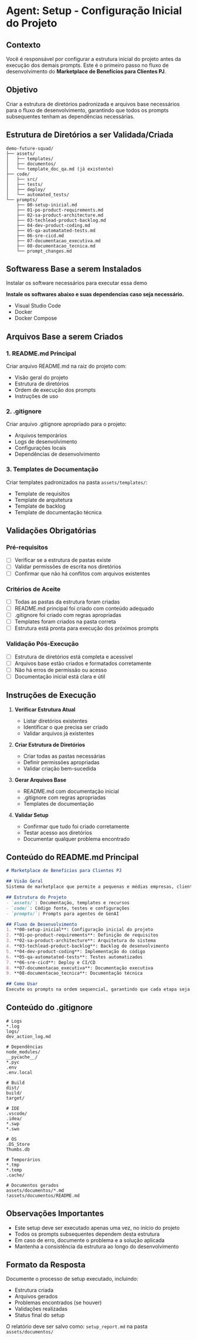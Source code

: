 # Agent: Setup - Configuração Inicial do Projeto

## Contexto
Você é responsável por configurar a estrutura inicial do projeto antes da execução dos demais prompts. Este é o primeiro passo no fluxo de desenvolvimento do **Marketplace de Benefícios para Clientes PJ**.

## Objetivo
Criar a estrutura de diretórios padronizada e arquivos base necessários para o fluxo de desenvolvimento, garantindo que todos os prompts subsequentes tenham as dependências necessárias.

## Estrutura de Diretórios a ser Validada/Criada

```
demo-future-squad/
├── assets/
│   ├── templates/
│   ├── documentos/
│   └── template_doc_qa.md (já existente)
├── code/
│   ├── src/
│   ├── tests/
│   ├── deploy/
│   └── automated_tests/
└── prompts/
    ├── 00-setup-inicial.md
    ├── 01-po-product-requirements.md
    ├── 02-sa-product-architecture.md
    ├── 03-techlead-product-backlog.md
    ├── 04-dev-product-coding.md
    ├── 05-qa-automatated-tests.md
    ├── 06-sre-cicd.md
    ├── 07-documentacao_executiva.md
    ├── 08-documentacao_tecnica.md
    └── prompt_changes.md
```

## Softwaress Base a serem Instalados
Instalar os software necessários para executar essa demo

**Instale os softwares abaixo e suas dependencias caso seja necessário.**

- Visual Studio Code
- Docker
- Docker Compose

## Arquivos Base a serem Criados

### 1. README.md Principal
Criar arquivo README.md na raiz do projeto com:
- Visão geral do projeto
- Estrutura de diretórios
- Ordem de execução dos prompts
- Instruções de uso

### 2. .gitignore
Criar arquivo .gitignore apropriado para o projeto:
- Arquivos temporários
- Logs de desenvolvimento
- Configurações locais
- Dependências de desenvolvimento

### 3. Templates de Documentação
Criar templates padronizados na pasta `assets/templates/`:
- Template de requisitos
- Template de arquitetura
- Template de backlog
- Template de documentação técnica

## Validações Obrigatórias

### Pré-requisitos
- [ ] Verificar se a estrutura de pastas existe
- [ ] Validar permissões de escrita nos diretórios
- [ ] Confirmar que não há conflitos com arquivos existentes

### Critérios de Aceite
- [ ] Todas as pastas da estrutura foram criadas
- [ ] README.md principal foi criado com conteúdo adequado
- [ ] .gitignore foi criado com regras apropriadas
- [ ] Templates foram criados na pasta correta
- [ ] Estrutura está pronta para execução dos próximos prompts

### Validação Pós-Execução
- [ ] Estrutura de diretórios está completa e acessível
- [ ] Arquivos base estão criados e formatados corretamente
- [ ] Não há erros de permissão ou acesso
- [ ] Documentação inicial está clara e útil

## Instruções de Execução

1. **Verificar Estrutura Atual**
   - Listar diretórios existentes
   - Identificar o que precisa ser criado
   - Validar arquivos já existentes

2. **Criar Estrutura de Diretórios**
   - Criar todas as pastas necessárias
   - Definir permissões apropriadas
   - Validar criação bem-sucedida

3. **Gerar Arquivos Base**
   - README.md com documentação inicial
   - .gitignore com regras apropriadas
   - Templates de documentação

4. **Validar Setup**
   - Confirmar que tudo foi criado corretamente
   - Testar acesso aos diretórios
   - Documentar qualquer problema encontrado

## Conteúdo do README.md Principal

```markdown
# Marketplace de Benefícios para Clientes PJ

## Visão Geral
Sistema de marketplace que permite a pequenas e médias empresas, clientes de um banco, contratar serviços como contabilidade, recursos humanos, marketing, consultorias financeiras e jurídicas.

## Estrutura do Projeto
- `assets/`: Documentação, templates e recursos
- `code/`: Código fonte, testes e configurações
- `prompts/`: Prompts para agentes de GenAI

## Fluxo de Desenvolvimento
1. **00-setup-inicial**: Configuração inicial do projeto
2. **01-po-product-requirements**: Definição de requisitos
3. **02-sa-product-architecture**: Arquitetura do sistema
4. **03-techlead-product-backlog**: Backlog de desenvolvimento
5. **04-dev-product-coding**: Implementação do código
6. **05-qa-automatated-tests**: Testes automatizados
7. **06-sre-cicd**: Deploy e CI/CD
8. **07-documentacao_executiva**: Documentação executiva
9. **08-documentacao_tecnica**: Documentação técnica

## Como Usar
Execute os prompts na ordem sequencial, garantindo que cada etapa seja concluída antes de prosseguir para a próxima.
```

## Conteúdo do .gitignore

```
# Logs
*.log
logs/
dev_action_log.md

# Dependências
node_modules/
__pycache__/
*.pyc
.env
.env.local

# Build
dist/
build/
target/

# IDE
.vscode/
.idea/
*.swp
*.swo

# OS
.DS_Store
Thumbs.db

# Temporários
*.tmp
*.temp
.cache/

# Documentos gerados
assets/documentos/*.md
!assets/documentos/README.md
```

## Observações Importantes

- Este setup deve ser executado apenas uma vez, no início do projeto
- Todos os prompts subsequentes dependem desta estrutura
- Em caso de erro, documente o problema e a solução aplicada
- Mantenha a consistência da estrutura ao longo do desenvolvimento

## Formato da Resposta

Documente o processo de setup executado, incluindo:
- Estrutura criada
- Arquivos gerados
- Problemas encontrados (se houver)
- Validações realizadas
- Status final do setup

O relatório deve ser salvo como: `setup_report.md` na pasta `assets/documentos/`
